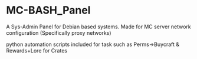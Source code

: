 # MC-BASH_Panel
A Sys-Admin Panel for Debian based systems. Made for MC server network configuration (Specifically proxy networks)

python automation scripts included for task such as Perms->Buycraft &  Rewards+Lore for Crates
